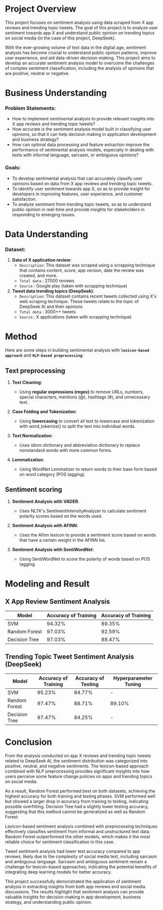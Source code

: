 
# Project Overview

This project focuses on sentiment analysis using data scraped from X app reviews and trending topic tweets. The goal of this project is to analyze user sentiment towards app X and understand public opinion on trending topics on social media (in the case of this project, DeepSeek).

With the ever-growing volume of text data in the digital age, sentiment analysis has become crucial to understand public opinion patterns, improve user experience, and aid data-driven decision-making. This project aims to develop an accurate sentiment analysis model to overcome the challenges of complex sentiment classification, including the analysis of opinions that are positive, neutral or negative.

# Business Understanding

### Problem Statements:
- How to implement sentimental analysis to provide relevant insights into X app reviews and trending topic tweets?
- How accurate is the sentiment analysis model built in classifying user opinions, so that it can help decision making in application development and business strategy? 
- How can optimal data processing and feature extraction improve the performance of sentimental analysis models, especially in dealing with texts with informal language, sarcasm, or ambiguous opinions?

### Goals:
- To develop sentimental analysis that can accurately classify user opinions based on data from X app reviews and trending topic tweets.
- To identify user sentiment towards app X, so as to provide insight for developers in improving features, user experience, and customer satisfaction.
- To analyze sentiment from trending topic tweets, so as to understand public opinion in real-time and provide insights for stakeholders in responding to emerging issues.

# Data Understanding

### Dataset:
 1. **Data of X application review**: 
     - `Description`: This dataset was scraped using a scrapping technique that contains content, score, app version, date the review was created, and more.
     - `Total data` : 27000 reviews
     - `Source` : Google play (taken with scrapping technique)
 2. **Tweet data trending topics (DeepSeek)**: 
     - `Description`: This dataset contains recent tweets collected using X's web scraping technique. These tweets relate to the topic of DeepSeek AI and their opinions
     - `Total data` : 3000++ tweets
     - `Source` : X applications (taken with scrapping technique)

# Method 

Here are some steps in building sentimental analysis with **`lexicon-based approach`** and **`NLP-based preprocessing`**:

## Text preprocessing

1. **Text Cleaning**:
   - Using **regular expressions (regex)** to remove URLs, numbers, special characters, mentions (@), hashtags (#), and unnecessary text.
   
2. **Case Folding and Tokenization**:
   - Using **lowercasing** to convert all text to lowercase and tokenization with word_tokenize() to split the text into individual words.
   
3. **Text Normalization**:
   - Uses idiom dictionary and abbreviation dictionary to replace nonstandard words with more common forms.

4. **Lemmatization**:
   - Using WordNet Lemmatizer to return words to their base form based on word category (POS tagging).

## Sentiment scoring 

1. **Sentiment Analysis with VADER**:
   - Uses NLTK's SentimentIntensityAnalyzer to calculate sentiment polarity scores based on the words used.
   
2. **Sentiment Analysis with AFINN**:
   - Uses the Afinn lexicon to provide a sentiment score based on words that have a certain weight in the AFINN list.

3. **Sentiment Analysis with SentiWordNet**:
   - Using SentiWordNet to score the polarity of words based on POS tagging.

# Modeling and Result

## X App Review Sentiment Analysis
| Model |	Accuracy of Training |	Accuracy of Training |
|---------------|--------------|--------------|
| SVM |	94.32% |	89.35% |	
|Random Forest |	97.03% |	92.59% |
|Decision Tree |	97.03% |	88.47% |


## Trending Topic Tweet Sentiment Analysis (DeepSeek) 
| Model |	Accuracy of Training |	Accuracy of Testing | Hyperparameter Tuning |
|---------------|--------------|--------------|--------------|
| SVM |	95.23% |	84.77% |	 -     |
|Random Forest |	97.47% |	88.71% | 89.10%   | 
|Decision Tree |	97.47% |	84.25% | -   |


# Conclusion
From the analysis conducted on app X reviews and trending topic tweets related to DeepSeek AI, the sentiment distribution was categorized into positive, neutral, and negative sentiments. The lexicon-based approach combined with NLP preprocessing provides significant insights into how users perceive some feature change policies on apps and trending topics on social media.

As a result, Random Forest performed best on both datasets, achieving the highest accuracy for both training and testing phases. SVM performed well but showed a larger drop in accuracy from training to testing, indicating possible overfitting. Decision Tree had a slightly lower testing accuracy, suggesting that this method cannot be generalized as well as Random Forest.

Lexicon-based sentiment analysis combined with preprocessing techniques effectively classifies sentiment from informal and unstructured text data. Random Forest outperformed the other models, which makes it the most reliable choice for sentiment classification in this case.

Tweet sentiment analysis had lower test accuracy compared to app reviews, likely due to the complexity of social media text, including sarcasm and ambiguous language. Sarcasm and ambiguous sentiment remain a challenge for lexicon-based approaches, indicating the potential benefits of integrating deep learning models for better accuracy.

This project successfully demonstrated the application of sentiment analysis in extracting insights from both app reviews and social media discussions. The results highlight that sentiment analysis can provide valuable insights for decision-making in app development, business strategy, and understanding public opinion. 
